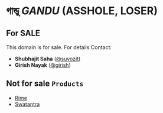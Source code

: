 # গান্ডু *GANDU* (ASSHOLE, LOSER)

## For SALE
This domain is for sale. For details Contact:
- **Shubhajit Saha** ([@suvozit](https://rime.co/@suvozit))
- **Girish Nayak** ([@girish](https://rime.co/@girish))

## Not for sale `Products`
- [Rime](http://rime.co)
- [Swatantra](http://swatantra-org.github.io)
